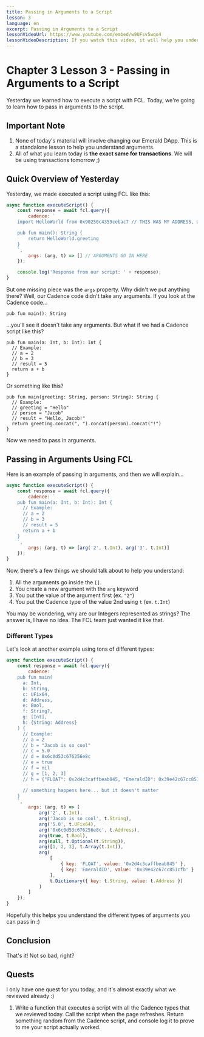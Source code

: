 ```yaml
---
title: Passing in Arguments to a Script
lesson: 3
language: en
excerpt: Passing in Arguments to a Script
lessonVideoUrl: https://www.youtube.com/embed/w9UFsv5wqo4
lessonVideoDescription: If you watch this video, it will help you understand the content for today. Note that they are different, but the concept is the same.
---
```


# Chapter 3 Lesson 3 - Passing in Arguments to a Script

Yesterday we learned how to execute a script with FCL. Today, we're going to learn how to pass in arguments to the script.

## Important Note

1. None of today's material will involve changing our Emerald DApp. This is a standalone lesson to help you understand arguments.
2. All of what you learn today is **the exact same for transactions**. We will be using transactions tomorrow ;)

## Quick Overview of Yesterday

Yesterday, we made executed a script using FCL like this:

```javascript
async function executeScript() {
	const response = await fcl.query({
		cadence: `
    import HelloWorld from 0x90250c4359cebac7 // THIS WAS MY ADDRESS, USE YOURS

    pub fun main(): String {
        return HelloWorld.greeting
    }
    `,
		args: (arg, t) => [] // ARGUMENTS GO IN HERE
	});

	console.log('Response from our script: ' + response);
}
```

But one missing piece was the `args` property. Why didn't we put anything there? Well, our Cadence code didn't take any arguments. If you look at the Cadence code...

```cadence
pub fun main(): String
```

...you'll see it doesn't take any arguments. But what if we had a Cadence script like this?

```cadence
pub fun main(a: Int, b: Int): Int {
  // Example:
  // a = 2
  // b = 3
  // result = 5
  return a + b
}
```

Or something like this?

```cadence
pub fun main(greeting: String, person: String): String {
  // Example:
  // greeting = "Hello"
  // person = "Jacob"
  // result = "Hello, Jacob!"
  return greeting.concat(", ").concat(person).concat("!")
}
```

Now we need to pass in arguments.

## Passing in Arguments Using FCL

Here is an example of passing in arguments, and then we will explain...

```javascript
async function executeScript() {
	const response = await fcl.query({
		cadence: `
    pub fun main(a: Int, b: Int): Int {
      // Example:
      // a = 2
      // b = 3
      // result = 5
      return a + b
    }
    `,
		args: (arg, t) => [arg('2', t.Int), arg('3', t.Int)]
	});
}
```

Now, there's a few things we should talk about to help you understand:

1. All the arguments go inside the `[]`.
2. You create a new argument with the `arg` keyword
3. You put the value of the argument first (ex. `"2"`)
4. You put the Cadence type of the value 2nd using `t` (ex. `t.Int`)

You may be wondering, why are our Integers represented as strings? The answer is, I have no idea. The FCL team just wanted it like that.

### Different Types

Let's look at another example using tons of different types:

```javascript
async function executeScript() {
	const response = await fcl.query({
		cadence: `
    pub fun main(
      a: Int, 
      b: String, 
      c: UFix64, 
      d: Address, 
      e: Bool,
      f: String?,
      g: [Int],
      h: {String: Address}
    ) {
      // Example:
      // a = 2
      // b = "Jacob is so cool"
      // c = 5.0
      // d = 0x6c0d53c676256e8c
      // e = true
      // f = nil
      // g = [1, 2, 3]
      // h = {"FLOAT": 0x2d4c3caffbeab845, "EmeraldID": 0x39e42c67cc851cfb}

      // something happens here... but it doesn't matter
    }
    `,
		args: (arg, t) => [
			arg('2', t.Int),
			arg('Jacob is so cool', t.String),
			arg('5.0', t.UFix64),
			arg('0x6c0d53c676256e8c', t.Address),
			arg(true, t.Bool),
			arg(null, t.Optional(t.String)),
			arg([1, 2, 3], t.Array(t.Int)),
			arg(
				[
					{ key: 'FLOAT', value: '0x2d4c3caffbeab845' },
					{ key: 'EmeraldID', value: '0x39e42c67cc851cfb' }
				],
				t.Dictionary({ key: t.String, value: t.Address })
			)
		]
	});
}
```

Hopefully this helps you understand the different types of arguments you can pass in :)

## Conclusion

That's it! Not so bad, right?

## Quests

I only have one quest for you today, and it's almost exactly what we reviewed already :)

1. Write a function that executes a script with all the Cadence types that we reviewed today. Call the script when the page refreshes. Return something random from the Cadence script, and console log it to prove to me your script actually worked.
